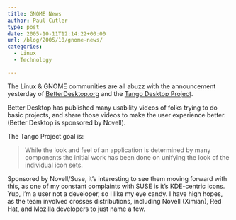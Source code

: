 ```yaml
---
title: GNOME News
author: Paul Cutler
type: post
date: 2005-10-11T12:14:22+00:00
url: /blog/2005/10/gnome-news/
categories:
  - Linux
  - Technology

---
```

The Linux & GNOME communities are all abuzz with the announcement yesterday of [BetterDesktop.org][1] and the [Tango Desktop Project][2].

Better Desktop has published many usability videos of folks trying to do basic projects, and share those videos to make the user experience better. (Better Desktop is sponsored by Novell).

The Tango Project goal is:

> While the look and feel of an application is determined by many components the initial work has been done on unifying the look of the individual icon sets.

Sponsored by Novell/Suse, it&#8217;s interesting to see them moving forward with this, as one of my constant complaints with SUSE is it&#8217;s KDE-centric icons. Yup, I&#8217;m a user not a developer, so I like my eye candy. I have high hopes, as the team involved crosses distributions, including Novell (Ximian), Red Hat, and Mozilla developers to just name a few.

 [1]: http://betterdesktop.org/welcome/
 [2]: http://tango-project.org/Tango_Desktop_Project